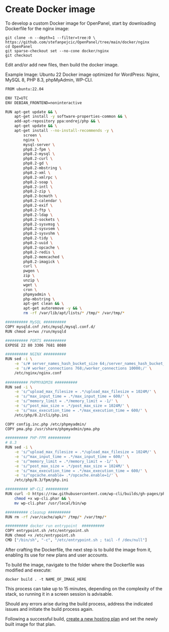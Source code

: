 # Create Docker image

To develop a custom Docker image for OpenPanel, start by downloading Dockerfile for the nginx image:

```
git clone -n --depth=1 --filter=tree:0 \
https://github.com/stefanpejcic/OpenPanel/tree/main/docker/nginx
cd OpenPanel
git sparse-checkout set --no-cone docker/nginx
git checkout
```

Edit and/or add new files, then build the docker image.

Example Image: Ubuntu 22 Docker image optimized for WordPress: Nginx, MySQL 8, PHP 8.3, phpMyAdmin, WP-CLI.

```bash
FROM ubuntu:22.04

ENV TZ=UTC
ENV DEBIAN_FRONTEND=noninteractive

RUN apt-get update && \
    apt-get install -y software-properties-common && \
    add-apt-repository ppa:ondrej/php && \
    apt-get update && \
    apt-get install --no-install-recommends -y \
        screen \
        nginx \
        mysql-server \
        php8.2-fpm \
        php8.2-mysql \
        php8.2-curl \
        php8.2-gd \
        php8.2-mbstring \
        php8.2-xml \
        php8.2-xmlrpc \
        php8.2-soap \
        php8.2-intl \
        php8.2-zip \
        php8.2-bcmath \
        php8.2-calendar \
        php8.2-exif \
        php8.2-ftp \
        php8.2-ldap \
        php8.2-sockets \
        php8.2-sysvmsg \
        php8.2-sysvsem \
        php8.2-sysvshm \
        php8.2-tidy \
        php8.2-uuid \
        php8.2-opcache \
        php8.2-redis \
        php8.2-memcached \
        php8.2-imagick \
        curl \
        pwgen \
        zip \
        unzip \
        wget \
        cron \
        phpmyadmin \
        php-mbstring \
        apt-get clean && \
        apt-get autoremove -y && \
        rm -rf /var/lib/apt/lists/* /tmp/* /var/tmp/*

########## MySQL ##########
COPY mysqld.cnf /etc/mysql/mysql.conf.d/
RUN chmod a+rwx /run/mysqld

########## PORTS ##########
EXPOSE 22 80 3306 7681 8080

########## NGINX ##########
RUN sed -i \
    -e 's/# server_names_hash_bucket_size 64;/server_names_hash_bucket_size 64;/' \
    -e 's/# worker_connections 768;/worker_connections 10000;/' \
    /etc/nginx/nginx.conf
    
########## PHPMYADMIN ##########
RUN sed -i \
    -e 's/^upload_max_filesize = .*/upload_max_filesize = 1024M/' \
    -e 's/^max_input_time = .*/max_input_time = 600/' \
    -e 's/^memory_limit = .*/memory_limit = -1/' \
    -e 's/^post_max_size = .*/post_max_size = 1024M/' \
    -e 's/^max_execution_time = .*/max_execution_time = 600/' \
    /etc/php/8.2/cli/php.ini

COPY config.inc.php /etc/phpmyadmin/
COPY pma.php /usr/share/phpmyadmin/pma.php

########## PHP-FPM ##########
# 8.3
RUN sed -i \
    -e 's/^upload_max_filesize = .*/upload_max_filesize = 1024M/' \
    -e 's/^max_input_time = .*/max_input_time = 600/' \
    -e 's/^memory_limit = .*/memory_limit = -1/' \
    -e 's/^post_max_size = .*/post_max_size = 1024M/' \
    -e 's/^max_execution_time = .*/max_execution_time = 600/' \
    -e 's/^opcache.enable= .*/opcache.enable=1/' \
    /etc/php/8.3/fpm/php.ini

########## WP-CLI ##########
RUN curl -O https://raw.githubusercontent.com/wp-cli/builds/gh-pages/phar/wp-cli.phar && \
    chmod +x wp-cli.phar && \
    mv wp-cli.phar /usr/local/bin/wp

########## cleanup ##########
RUN rm -rf /var/cache/apk/* /tmp/* /var/tmp/*

########## docker run entrypoint  ##########
COPY entrypoint.sh /etc/entrypoint.sh
RUN chmod +x /etc/entrypoint.sh
CMD ["/bin/sh", "-c", "/etc/entrypoint.sh ; tail -f /dev/null"]
```


After crafting the Dockerfile, the next step is to build the image from it, enabling its use for new plans and user accounts.

To build the image, navigate to the folder where the Dockerfile was modified and execute:
```
docker build . -t NAME_OF_IMAGE_HERE
```

This process can take up to 15 minutes, depending on the complexity of the stack, so running it in a screen session is advisable.

Should any errors arise during the build process, address the indicated issues and initiate the build process again.

Following a successful build, [create a new hosting plan](https://openpanel.co/docs/admin/plans/hosting_plans/#create-a-plan) and set the newly built image for that plan.
